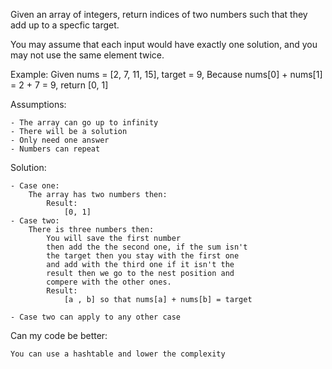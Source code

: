Given an array of integers, return indices of two numbers such that they add up to a specfic target.

You may assume that each input would have exactly one solution, and you may not use the same element twice.

Example:
Given nums = [2, 7, 11, 15], target = 9, Because nums[0] + nums[1] = 2 + 7 = 9, return [0, 1]

Assumptions:

	- The array can go up to infinity
	- There will be a solution
	- Only need one answer
	- Numbers can repeat

Solution:

	- Case one:
		The array has two numbers then: 
			Result:
				[0, 1]
	- Case two:
		There is three numbers then:
			You will save the first number 
			then add the the second one, if the sum isn't 
			the target then you stay with the first one 
			and add with the third one if it isn't the 
			result then we go to the nest position and 
			compere with the other ones.
			Result:
				[a , b] so that nums[a] + nums[b] = target

	- Case two can apply to any other case

Can my code be better:

	You can use a hashtable and lower the complexity

